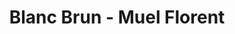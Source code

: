 ---
title: "Blanc Brun - Muel Florent"
url: /ligny-en-barrois/blanc-brun-muel-florent/
shop: électronique
---